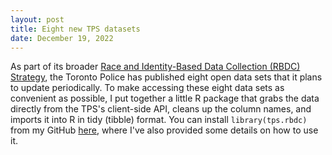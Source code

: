```yaml
---
layout: post
title: Eight new TPS datasets
date: December 19, 2022
---
```


As part of its broader [Race and Identity-Based Data Collection (RBDC) Strategy](https://data.torontopolice.on.ca/pages/race-based-data), the Toronto Police has published eight open data sets that it plans to update periodically. To make accessing these eight data sets as convenient as possible, I put together a little R package that grabs the data directly from the TPS's client-side API, cleans up the column names, and imports it into R in tidy (tibble) format. You can install `library(tps.rbdc)` from my GitHub [here](https://github.com/alexlusco/tps.rbdc), where I've also provided some details on how to use it.
